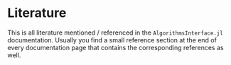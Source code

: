 # Literature

This is all literature mentioned / referenced in the `AlgorithmsInterface.jl` documentation.
Usually you find a small reference section at the end of every documentation page that contains
the corresponding references as well.

```@bibliography
```